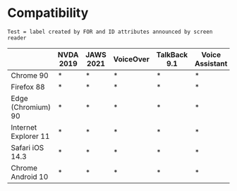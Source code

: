 # Compatibility
`Test = label created by FOR and ID attributes announced by screen reader`

|                      | NVDA 2019 | JAWS 2021 | VoiceOver | TalkBack 9.1 | Voice Assistant |
|----------------------|-----------|-----------|-----------|--------------|-----------------|
| Chrome 90            | *         | *         | *         | *            | *               |
| Firefox 88           | *         | *         | *         | *            | *               |
| Edge (Chromium) 90   | *         | *         | *         | *            | *               |
| Internet Explorer 11 | *         | *         | *         | *            | *               |
| Safari iOS 14.3      | *         | *         | *         | *            | *               |
| Chrome Android 10    | *         | *         | *         | *            | *               |
